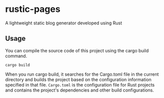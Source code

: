 # rustic-pages
A lightweight static blog generator developed using Rust

## Usage

You can compile the source code of this project using the cargo build command.

```shell
cargo build
```

When you run cargo build, it searches for the Cargo.toml file in the current directory and builds the project based on the configuration information specified in that file.
`Cargo.toml` is the configuration file for Rust projects and contains the project's dependencies and other build configurations.
